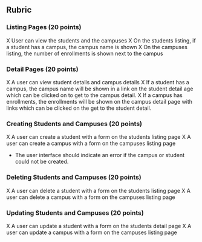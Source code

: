 ## Rubric


### Listing Pages (20 points)
X User can view the students and the campuses
X On the students listing, if a student has a campus, the campus name is shown
X On the campuses listing, the number of enrollments is shown next to the campus

### Detail Pages (20 points)
X A user can view student details and campus details
X If a student has a campus, the campus name will be shown in a link on the student detail age which can be clicked on to get to the campus detail.
X If a campus has enrollments, the enrollments will be shown on the campus detail page with links which can be clicked on the get to the student detail.

### Creating Students and Campuses (20 points)
X A user can create a student with a form on the students listing page
X A user can create a campus with a form on the campuses listing page
- The user interface should indicate an error if the campus or student could not be created.

### Deleting Students and Campuses (20 points)
X A user can delete a student with a form on the students listing page
X A user can delete a campus with a form on the campuses listing page

### Updating Students and Campuses (20 points)
X A user can update a student with a form on the students detail page
X A user can update a campus with a form on the campuses listing page
